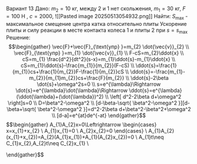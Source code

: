 Вариант 13
Дано:
$m_{2}=10$ кг, между 2 и 1 нет скольжения, $m_{1}=30$ кг, $F=100 \text{ Н }$, $c=2000$, 
![[Pasted image 20250513054932.png]]
Найти:
$S_{\max}$ - максимальное смещение центра катка относительно плиты
Ускорение плиты и силу реакции в месте контакта колеса 1 и плиты 2 при $s=s_{\max}$
Решение:
$$\begin{gather}
\vec{F}+\vec{F}_{\text{упр} }=m_{2} \dot{\vec{v}}_{2} \\
\vec{F}_{\text{упр} }=m_{1} \dot{\vec{v}}_{1} \\
F-cS=m_{2}\ddot{x} \\
cS=m_{1} \frac{d^2}{dt^2}(s-x)=m_{1}\ddot{s}-m_{1}\ddot{x} \\
cS=m_{1}\ddot{s}-\frac{m_{1}}{m_{2}}(F-cS) \\
\ddot{s}=\frac{1}{m_{1}}cs+\frac{1}{m_{2}}F-\frac{1}{m_{2}}cS \\
\ddot{s}=-\frac{m_{1}-m_{2}}{m_{1}m_{2}}cs+\frac{F}{m_{2}} \\
\ddot{s}-2\beta \dot{s}+\omega^2s=0  \\
s=e^{\lambda}\Rightarrow \dot{s}=e^{\lambda}\dot{\lambda}\Rightarrow \ddot{s}=e^{\lambda}(\ddot{\lambda}+(\dot{\lambda})^2) \\
\left[ d^2-2\beta d+\omega^2 \right]s=0 \\
D=\beta^2-\omega^2 \\
[d-\beta-\sqrt{ \beta^2-\omega^2 }][d-\beta+\sqrt{ \beta^2-\omega^2 }]=d^2-2\beta d+\beta^2-\beta^2+\omega^2 \\
[d-a]=e^{at}de^{-at}
\end{gather}$$
$$\begin{gather}
A_{1}A_{2}x=0\Leftrightarrow \begin{cases} x=x_{1}+x_{2} \\
A_{1}x_{1}=0 \\
A_{2}x_{2}=0 \end{cases}  \\
A_{1}A_{2}(x_{1}+x_{2})=A_{2}(A_{1}x_{1})+A_{1}(A_{2}x_{2})=0 \\
A_{1}t\neq C_{1}x_{2},A_{2}t\neq C_{2}x_{1} \\

\end{gather}$$






















